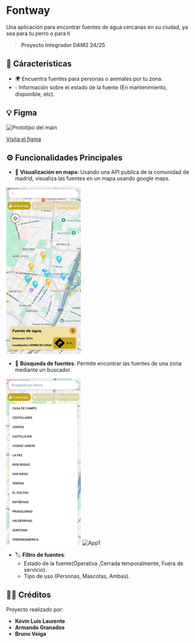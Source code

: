 # Fontway

Una aplicación para encontrar fuentes de agua cercanas en su ciudad, ya sea para tu perro o para ti

>**Proyecto Integrador DAM2 24/25**

## 🚀 Cáracteristicas

- 🌍 Encuentra fuentes para personas o animales por tu zona.
- 💧 Información sobre el estado de la fuente (En mantenimiento, disponible, etc).

## 💡 Figma

<img src="/img/Prototipo_Main.png" alt="Prototipo del main" style="width:200px; height:auto;">

[Visita el figma](https://www.figma.com/design/y6SO0lJ3bDAyEqmhDfegK7/FontWay?node-id=0-1&p=f&t=5FkMIhLwzE9Z5xBi-0)

## ⚙️ Funcionalidades Principales

- 📍 **Visualización en mapa**: Usando una API publica de la comunidad de madrid, visualiza las fuentes en un mapa usando google maps.

<img src="img/App1.jpg" alt="App1" style="width:200px; height:auto;">


- 🔎 **Búsqueda de fuentes**: Permite encontrar las fuentes de una zona mediante un buscador.

<img src="img/Busqueda1.jpg" alt="App1" style="width:200px; height:auto;">
<img src="img/Busqueda2.jpg" alt="App1" style="width:200px; height:auto;"> 

- 🏷️ **Filtro de fuentes**:
  - Estado de la fuente(Operativa ,Cerrada temporalmente, Fuera de servicio).
  - Tipo de uso (Personas, Mascotas, Ambas).

## 🧑‍💻 Créditos

Proyecto realizado por:

- **Kevin Luis Laurente**
- **Armando Granados**
- **Bruno Veiga**